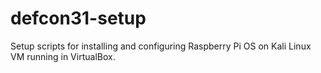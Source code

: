 # defcon31-setup
Setup scripts for installing and configuring Raspberry Pi OS on Kali Linux VM running in VirtualBox.
